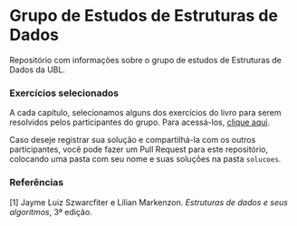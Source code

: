 # Grupo de Estudos de Estruturas de Dados

Repositório com informações sobre o grupo de estudos de Estruturas de Dados da UBL.

### Exercícios selecionados
A cada capítulo, selecionamos alguns dos exercícios do livro para serem resolvidos pelos participantes do grupo. Para acessá-los, [clique aqui](./exercicios_selecionados/).

Caso deseje registrar sua solução e compartilhá-la com os outros participantes, você pode fazer um Pull Request para este repositório, colocando uma pasta com seu nome e suas soluções na pasta `solucoes`.

### Referências

[1] Jayme Luiz Szwarcfiter e Lilian Markenzon. *Estruturas de dados e seus algoritmos*, 3ª edição.
